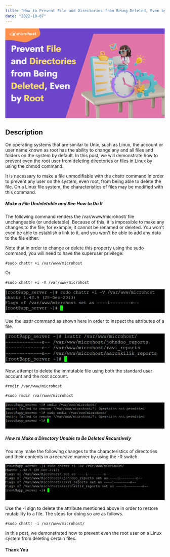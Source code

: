 ```yaml
---
title: "How to Prevent File and Directories from Being Deleted, Even by Root"
date: "2022-10-07"
---
```


![](images/How-to-Prevent-File-and-Directories-from-Being-Deleted-Even-by-Root-1024x576.png)

## **Description**

On operating systems that are similar to Unix, such as Linux, the account or user name known as root has the ability to change any and all files and folders on the system by default. In this post, we will demonstrate how to prevent even the root user from deleting directories or files in Linux by using the chmod command.

It is necessary to make a file unmodifiable with the chattr command in order to prevent any user on the system, even root, from being able to delete the file. On a Linux file system, the characteristics of files may be modified with this command.

##### **Make a File Undeletable and See How to Do It**

The following command renders the /var/www/microhost/ file unchangeable (or undeletable). Because of this, it is impossible to make any changes to the file; for example, it cannot be renamed or deleted. You won't even be able to establish a link to it, and you won't be able to add any data to the file either.

Note that in order to change or delete this property using the sudo command, you will need to have the superuser privilege:

```
#sudo chattr +i /var/www/microhost
```

Or

```
#sudo chattr +i -V /var/www/microhost
```

![](images/image-228.png)

Use the lsattr command as shown here in order to inspect the attributes of a file.

![](images/image-229.png)

Now, attempt to delete the immutable file using both the standard user account and the root account.

```
#rmdir /var/www/microhost
```

```
#sudo rmdir /var/www/microhost
```

![](images/image-230.png)

##### **How to Make a Directory Unable to Be Deleted Recursively**

You may make the following changes to the characteristics of directories and their contents in a recursive manner by using the -R switch.

![](images/image-231.png)

Use the -i sign to delete the attribute mentioned above in order to restore mutability to a file. The steps for doing so are as follows.

```
#sudo chattr -i /var/www/microhost/
```

In this post, we demonstrated how to prevent even the root user on a Linux system from deleting certain files.

#### **Thank You**
